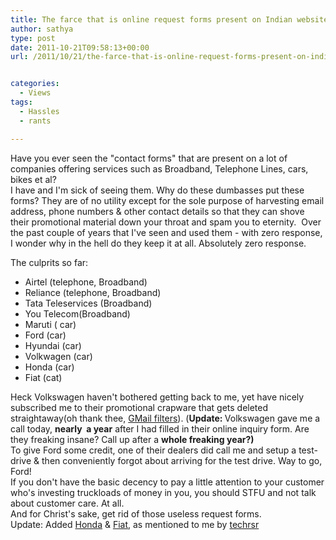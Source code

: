 ```yaml
---
title: The farce that is online request forms present on Indian websites
author: sathya
type: post
date: 2011-10-21T09:58:13+00:00
url: /2011/10/21/the-farce-that-is-online-request-forms-present-on-indian-websites/


categories:
  - Views
tags:
  - Hassles
  - rants

---
```

Have you ever seen the "contact forms" that are present on a lot of companies offering services such as Broadband, Telephone Lines, cars, bikes et al?  
I have and I'm sick of seeing them. Why do these dumbasses put these forms? They are of no utility except for the sole purpose of harvesting email address, phone numbers & other contact details so that they can shove their promotional material down your throat and spam you to eternity.  Over the past couple of years that I've seen and used them - with zero response, I wonder why in the hell do they keep it at all. Absolutely zero response.

The culprits so far:

  * Airtel (telephone, Broadband)
  * Reliance (telephone, Broadband)
  * Tata Teleservices (Broadband)
  * You Telecom(Broadband)
  * Maruti ( car)
  * Ford (car)
  * Hyundai (car)
  * Volkwagen (car)
  * Honda (car)
  * Fiat (cat)

<div>
  Heck Volkswagen haven't bothered getting back to me, yet have nicely subscribed me to their promotional crapware that gets deleted straightaway(oh thank thee, <a href="https://techie-buzz.com/gmail/gmail-smart-labels-classify-bulk-emails.html">GMail filters</a>). (<strong>Update: </strong>Volkswagen gave me a call today, <strong>nearly  a year</strong> after I had filled in their online inquiry form. Are they freaking insane? Call up after a <strong>whole freaking year?) </strong>
</div>

<div>
</div>

<div>
  To give Ford some credit, one of their dealers did call me and setup a test-drive & then conveniently forgot about arriving for the test drive. Way to go, Ford!
</div>

<div>
</div>

<div>
  If you don't have the basic decency to pay a little attention to your customer who's investing truckloads of money in you, you should STFU and not talk about customer care. At all.
</div>

<div>
</div>

<div>
  And for Christ's sake, get rid of those useless request forms.
</div>

<div>
</div>

<div>
  Update: Added <a href="https://twitter.com/#!/techrsr/status/155661672466485248">Honda</a> & <a href="https://twitter.com/#!/techrsr/status/155662862084354049">Fiat</a>, as mentioned to me by <a href="https://twitter.com/techrsr">techrsr</a>
</div>
